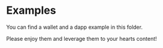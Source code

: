 # Examples

You can find a wallet and a dapp example in this folder.

Please enjoy them and leverage them to your hearts content!